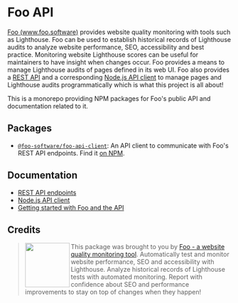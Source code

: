 # Foo API

[Foo (www.foo.software)](https://www.foo.software) provides website quality monitoring with tools such as Lighthouse. Foo can be used to establish historical records of Lighthouse audits to analyze website performance, SEO, accessibility and best practice. Monitoring website Lighthouse scores can be useful for maintainers to have insight when changes occur. Foo provides a means to manage Lighthouse audits of pages defined in its web UI. Foo also provides a [REST API](./endpoints.md) and a corresponding [Node.js API client](./api-client.md) to manage pages and Lighthouse audits programmatically which is what this project is all about!

This is a monorepo providing NPM packages for Foo's public API and documentation related to it.

## Packages

- [`@foo-software/foo-api-client`](packages/foo-api-client): An API client to communicate with Foo's REST API endpoints. Find it [on NPM](https://www.npmjs.com/package/@foo-software/foo-api-client).

## Documentation

- [REST API endpoints](./packages/foo-api-client/docs/api/endpoints.md)
- [Node.js API client](./packages/foo-api-client/docs/api/api-client.md)
- [Getting started with Foo and the API](./packages/foo-api-client/docs/api/getting-started.md)

## Credits

> <img src="https://lighthouse-check.s3.amazonaws.com/images/logo-simple-blue-light-512.png" width="100" height="100" align="left" /> This package was brought to you by [Foo - a website quality monitoring tool](https://www.foo.software). Automatically test and monitor website performance, SEO and accessibility with Lighthouse. Analyze historical records of Lighthouse tests with automated monitoring. Report with confidence about SEO and performance improvements to stay on top of changes when they happen!
